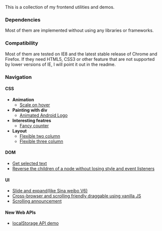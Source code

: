 This is a collection of my frontend utilities and demos.

### Dependencies

Most of them are implemented without using any libraries or frameworks.

### Compatibility

Most of them are tested on IE8 and the latest stable release of Chrome and Firefox. If they need HTML5, CSS3 or other feature that are not supported by lower versions of IE, I will point it out in the readme.

### Navigation

#### CSS

* **Animation**
    * [Scale on hover](css/animation/scale-on-hover)
* **Painting with div**
	* [Animated Android Logo](css/div-painting/div-animated-android)
* **Interesting featres**
	* [Fancy counter](css/interesting-features/fancy-counter)
* **Layout**
	* [Flexible two column](css/layout/two-or-three-flexible-column/two-column.html)
	* [Flexible three column](css/layout/two-or-three-flexible-column/three-column.html)


#### DOM
* [Get selected text](dom/get-selected-text)
* [Reverse the children of a node without losing style and event listeners](dom/reverse-chidren)

#### UI
* [Slide and expand(like Sina weibo V6)](ui/slide-and-expand)
* [Cross-browser and scrolling friendly draggable using vanilla JS](ui/draggable)
* [Scrolling announcement](ui/scroll)


#### New Web APIs
* [localStorage API demo](new-api/localStorage)
